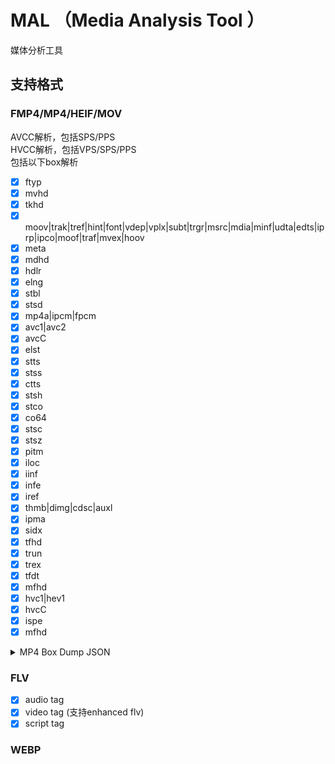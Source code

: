 # MAL （Media Analysis Tool ）
媒体分析工具
## 支持格式
### FMP4/MP4/HEIF/MOV
AVCC解析，包括SPS/PPS <br/>
HVCC解析，包括VPS/SPS/PPS <br/>
包括以下box解析<br/>
- [x] ftyp
- [x] mvhd
- [x] tkhd
- [x] moov|trak|tref|hint|font|vdep|vplx|subt|trgr|msrc|mdia|minf|udta|edts|iprp|ipco|moof|traf|mvex|hoov
- [x] meta
- [x] mdhd
- [x] hdlr
- [x] elng
- [x] stbl
- [x] stsd
- [x] mp4a|ipcm|fpcm
- [x] avc1|avc2
- [x] avcC
- [x] elst
- [x] stts
- [x] stss
- [x] ctts
- [x] stsh
- [x] stco
- [x] co64
- [x] stsc
- [x] stsz
- [x] pitm
- [x] iloc
- [x] iinf
- [x] infe
- [x] iref
- [x] thmb|dimg|cdsc|auxl
- [x] ipma
- [x] sidx
- [x] tfhd
- [x] trun
- [x] trex
- [x] tfdt
- [x] mfhd
- [x] hvc1|hev1
- [x] hvcC
- [x] ispe
- [x] mfhd
      
<details>
  <summary>MP4 Box Dump JSON</summary>
  <pre><code>
    [{
		"root":	{
			"size":	87944366,
			"pos":	0,
			"children":	[{
					"ftyp":	{
						"size":	32,
						"pos":	0,
						"major_brand(32bits)":	"isom",
						"minor_version(32bits)":	512,
						"compatible_brands(128bits)":	"isomiso2avc1mp41"
					}
				}, {
					"free":	{
						"size":	8,
						"pos":	32
					}
				}, {
					"mdat":	{
						"size":	87344246,
						"pos":	40
					}
				}, {
					"moov":	{
						"size":	600080,
						"pos":	87344286,
						"children":	[{
								"mvhd":	{
									"size":	108,
									"pos":	8,
									"version(8bits)":	0,
									"flags(24bits)":	0,
									"creation_time(32bits)":	0,
									"modification_time(32bits)":	0,
									"timescale(32bits)":	1000,
									"duration(32bits)":	629656,
									"rate(32bits)":	65536,
									"volume(16bits)":	256,
									"reserved(16bits)":	0,
									"reserved(64bits)":	0,
									"matrix(288bits)":	"0x00 01 00 00 00 00 00 00 00 00 00 00 00 00 00 00 00 01 00 00 00 00 00 00 00 00 00 00 00 00 00 00 40 00 00 00 ",
									"pre_defined(192bits)":	"0x00 00 00 00 00 00 00 00 00 00 00 00 00 00 00 00 00 00 00 00 00 00 00 00 ",
									"next_track_ID(32bits)":	3
								}
							}, {
								"trak":	{
									"size":	382364,
									"pos":	116,
									"children":	[{
											"tkhd":	{
												"size":	92,
												"pos":	8,
												"version(8bits)":	0,
												"flags(24bits)":	3,
												"creation_time(32bits)":	0,
												"modification_time(32bits)":	0,
												"track_ID(32bits)":	1,
												"reserved1(32bits)":	0,
												"duration(32bits)":	629656,
												"reserved2(64bits)":	0,
												"layer(16bits)":	0,
												"alternate_group(16bits)":	1,
												"volume(16bits)":	256,
												"reserved3(16bits)":	0,
												"matrix(288bits)":	"0x00 01 00 00 00 00 00 00 00 00 00 00 00 00 00 00 00 01 00 00 00 00 00 00 00 00 00 00 00 00 00 00 40 00 00 00 ",
												"width(32bits)":	0,
												"height(32bits)":	0
											}
										}, {
											"edts":	{
												"size":	36,
												"pos":	100
											}
										}, {
											"mdia":	{
												"size":	382228,
												"pos":	136,
												"children":	[{
														"mdhd":	{
															"size":	32,
															"pos":	8,
															"version(8bits)":	0,
															"flags(24bits)":	0,
															"creation_time(32bits)":	0,
															"modification_time(32bits)":	0,
															"timescale(32bits)":	44100,
															"duration(32bits)":	27767808,
															"pad_language(16bits)":	21956,
															"pre_defined(16bits)":	0
														}
													}, {
														"hdlr":	{
															"size":	45,
															"pos":	40,
															"version(8bits)":	0,
															"flags(24bits)":	0,
															"pre_defined(32bits)":	0,
															"handler_type(32bits)":	"soun",
															"reserved(96bits)":	"0x00 00 00 00 00 00 00 00 00 00 00 00 ",
															"name(104bits)":	"SoundHandler"
														}
													}, {
														"minf":	{
															"size":	382143,
															"pos":	85,
															"children":	[{
																	"smhd":	{
																		"size":	16,
																		"pos":	8
																	}
																}, {
																	"dinf":	{
																		"size":	36,
																		"pos":	24
																	}
																}, {
																	"stbl":	{
																		"size":	382083,
																		"pos":	60,
																		"children":	[{
																				"stsd":	{
																					"size":	117,
																					"pos":	8,
																					"version(8bits)":	0,
																					"flags(24bits)":	0,
																					"children":	[{
																							"mp4a":	{
																								"size":	101,
																								"pos":	16,
																								"reserved(48bits)":	0,
																								"data_reference_index(16bits)":	1,
																								"version(16bits)":	0,
																								"reserved(48bits)":	0,
																								"channelcount(16bits)":	2,
																								"samplesize(16bits)":	16,
																								"pre_defined(16bits)":	0,
																								"reserved(16bits)":	0,
																								"samplerate(32bits)":	44100,
																								"children":	[{
																										"esds":	{
																											"size":	65,
																											"pos":	36
																										}
																									}]
																							}
																						}]
																				}
																			}, {
																				"stts":	{
																					"size":	24,
																					"pos":	125
																				}
																			}, {
																				"stsc":	{
																					"size":	197896,
																					"pos":	149
																				}
																			}, {
																				"stsz":	{
																					"size":	108488,
																					"pos":	198045
																				}
																			}, {
																				"stco":	{
																					"size":	75496,
																					"pos":	306533
																				}
																			}, {
																				"sgpd":	{
																					"size":	26,
																					"pos":	382029
																				}
																			}, {
																				"sbgp":	{
																					"size":	28,
																					"pos":	382055
																				}
																			}]
																	}
																}]
														}
													}]
											}
										}]
								}
							}, {
								"trak":	{
									"size":	217301,
									"pos":	382480,
									"children":	[{
											"tkhd":	{
												"size":	92,
												"pos":	8,
												"version(8bits)":	0,
												"flags(24bits)":	3,
												"creation_time(32bits)":	0,
												"modification_time(32bits)":	0,
												"track_ID(32bits)":	2,
												"reserved1(32bits)":	0,
												"duration(32bits)":	629596,
												"reserved2(64bits)":	0,
												"layer(16bits)":	0,
												"alternate_group(16bits)":	0,
												"volume(16bits)":	0,
												"reserved3(16bits)":	0,
												"matrix(288bits)":	"0x00 01 00 00 00 00 00 00 00 00 00 00 00 00 00 00 00 01 00 00 00 00 00 00 00 00 00 00 00 00 00 00 40 00 00 00 ",
												"width(32bits)":	1280,
												"height(32bits)":	720
											}
										}, {
											"edts":	{
												"size":	48,
												"pos":	100
											}
										}, {
											"mdia":	{
												"size":	217153,
												"pos":	148,
												"children":	[{
														"mdhd":	{
															"size":	32,
															"pos":	8,
															"version(8bits)":	0,
															"flags(24bits)":	0,
															"creation_time(32bits)":	0,
															"modification_time(32bits)":	0,
															"timescale(32bits)":	90000,
															"duration(32bits)":	56663607,
															"pad_language(16bits)":	21956,
															"pre_defined(16bits)":	0
														}
													}, {
														"hdlr":	{
															"size":	45,
															"pos":	40,
															"version(8bits)":	0,
															"flags(24bits)":	0,
															"pre_defined(32bits)":	0,
															"handler_type(32bits)":	"vide",
															"reserved(96bits)":	"0x00 00 00 00 00 00 00 00 00 00 00 00 ",
															"name(104bits)":	"VideoHandler"
														}
													}, {
														"minf":	{
															"size":	217068,
															"pos":	85,
															"children":	[{
																	"vmhd":	{
																		"size":	20,
																		"pos":	8
																	}
																}, {
																	"dinf":	{
																		"size":	36,
																		"pos":	28
																	}
																}, {
																	"stbl":	{
																		"size":	217004,
																		"pos":	64,
																		"children":	[{
																				"stsd":	{
																					"size":	168,
																					"pos":	8,
																					"version(8bits)":	0,
																					"flags(24bits)":	0,
																					"children":	[{
																							"avc1":	{
																								"size":	152,
																								"pos":	16,
																								"reserved(48bits)":	0,
																								"data_reference_index(16bits)":	1,
																								"pre_defined(16bits)":	0,
																								"reserved(16bits)":	0,
																								"pre_defined(96bits)":	"0x00 00 00 00 00 00 00 00 00 00 00 00 ",
																								"width(16bits)":	1280,
																								"height(16bits)":	720,
																								"horizresolution(32bits)":	4718592,
																								"vertresolution(32bits)":	4718592,
																								"reserved(32bits)":	0,
																								"frame_count(16bits)":	1,
																								"compressorname(256bits)":	"",
																								"depth(16bits)":	24,
																								"pre_defined(16bits)":	65535,
																								"children":	[{
																										"avcC":	{
																											"size":	50,
																											"pos":	86
																										}
																									}, {
																										"pasp":	{
																											"size":	16,
																											"pos":	136
																										}
																									}]
																							}
																						}]
																				}
																			}, {
																				"stts":	{
																					"size":	24,
																					"pos":	176
																				}
																			}, {
																				"stss":	{
																					"size":	620,
																					"pos":	200
																				}
																			}, {
																				"ctts":	{
																					"size":	65168,
																					"pos":	820
																				}
																			}, {
																				"stsc":	{
																					"size":	28,
																					"pos":	65988
																				}
																			}, {
																				"stsz":	{
																					"size":	75496,
																					"pos":	66016
																				}
																			}, {
																				"stco":	{
																					"size":	75492,
																					"pos":	141512
																				}
																			}]
																	}
																}]
														}
													}]
											}
										}]
								}
							}, {
								"udta":	{
									"size":	299,
									"pos":	599781
								}
							}]
					}
				}]
		}
	}]
  </code></pre>
</details>

### FLV

- [x] audio tag
- [x] video tag (支持enhanced flv)
- [x] script tag
### WEBP
